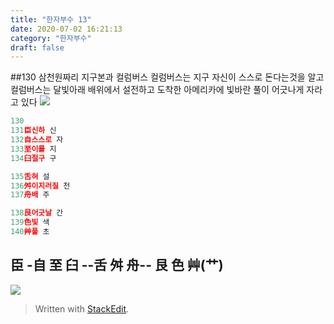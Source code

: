 ```yaml
---
title: "한자부수 13"
date: 2020-07-02 16:21:13
category: "한자부수"
draft: false
---
```

##130 삼천원짜리 지구본과 컬럼버스
  컬럼버스는 지구 자신이 스스로 돈다는것을 알고
  컬럼버스는 달빛아래 배위에서 설전하고
  도착한 아메리카에 빛바란 풀이 어긋나게 자라고 있다
  ![](https://i.ibb.co/f2gc0N9/2020-07-08-10-43-29.png)
```js
130
131臣신하 신
132自스스로 자
133至이를 지
134臼절구 구

135舌혀 설
136舛이지러질 천
137舟배 주

138艮어긋날 간
139色빛 색
140艸풀 초
```
## 臣 -自 至 臼 --舌 舛 舟-- 艮 色 艸(艹)


![](https://i.ibb.co/dD6fy8L/130.pnghttps://i.ibb.co/dD6fy8L/130.png)

> Written with [StackEdit](https://stackedit.io/).
<!--stackedit_data:
eyJoaXN0b3J5IjpbLTg2NjE4NzgyNSwyMjk5OTczLDQzNTc0Nz
kwOSwtMTA4OTc0Nzg4N119
-->